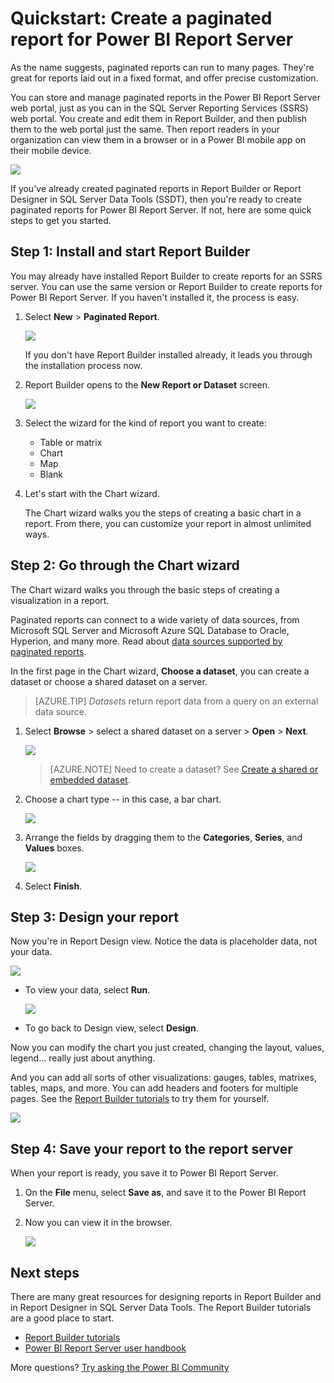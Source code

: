 <properties
    pageTitle="Quickstart: Create a paginated report for Power BI Report Server"
   description="Learn how to create a paginated report for Power BI Report Server in a few simple steps."
   services="powerbi"
   documentationCenter=""
   authors="maggiesMSFT"
   manager="erikre"
   backup=""
   editor=""
   tags=""
   qualityFocus="no"
   qualityDate=""/>
<tags
   ms.service="powerbi"
   ms.devlang="NA"
   ms.topic="article"
   ms.tgt_pltfrm="NA"
   ms.workload="powerbi"
   ms.date="05/15/2017"
   ms.author="maggies"/>

# Quickstart: Create a paginated report for Power BI Report Server

As the name suggests, paginated reports can run to many pages. They're great for reports laid out in a fixed format, and offer precise customization.

You can store and manage paginated reports in the Power BI Report Server web portal, just as you can in the SQL Server Reporting Services (SSRS) web portal. You create and edit them in Report Builder, and then publish them to the web portal just the same. Then report readers in your organization can view them in a browser or in a Power BI mobile app on their mobile device.

![](media/reportserver-quickstart-paginated-report/reportserver-paginated-report.png)

If you've already created paginated reports in Report Builder or Report Designer in SQL Server Data Tools (SSDT), then you're ready to create paginated reports for Power BI Report Server. If not, here are some quick steps to get you started.

## Step 1: Install and start Report Builder

You may already have installed Report Builder to create reports for an SSRS server. You can use the same version or Report Builder to create reports for Power BI Report Server. If you haven't installed it, the process is easy.

1. Select **New** > **Paginated Report**.

    ![](media/reportserver-quickstart-paginated-report/reportserver-new-paginated-report-menu.png)

    If you don't have Report Builder installed already, it leads you through the installation process now.

2. Report Builder opens to the **New Report or Dataset** screen.

    ![](media/reportserver-quickstart-paginated-report/reportserver-paginated-new-report-screen.png)

3. Select the wizard for the kind of report you want to create:

     - Table or matrix
     - Chart
     - Map
     - Blank

4. Let's start with the Chart wizard.

    The Chart wizard walks you the steps of creating a basic chart in a report. From there, you can customize your report in almost unlimited ways.

## Step 2: Go through the Chart wizard

The Chart wizard walks you through the basic steps of creating a visualization in a report.

Paginated reports can connect to a wide variety of data sources, from Microsoft SQL Server and Microsoft Azure SQL Database to Oracle, Hyperion, and many more. Read about [data sources supported by paginated reports](reportserver-connect-data-sources.md).

In the first page in the Chart wizard, **Choose a dataset**, you can create a dataset or choose a shared dataset on a server.

> [AZURE.TIP] *Datasets* return report data from a query on an external data source.

1. Select **Browse** > select a shared dataset on a server > **Open** > **Next**.

    ![](media/reportserver-quickstart-paginated-report/reportserver-paginated-choose-dataset.png)

     > [AZURE.NOTE] Need to create a dataset? See [Create a shared or embedded dataset](https://docs.microsoft.com/sql/reporting-services/report-data/create-a-shared-dataset-or-embedded-dataset-report-builder-and-ssrs).

2. Choose a chart type -- in this case, a bar chart.

    ![](media/reportserver-quickstart-paginated-report/reportserver-paginated-choose-chart-type.png)

3. Arrange the fields by dragging them to the **Categories**, **Series**, and **Values** boxes.

    ![](media/reportserver-quickstart-paginated-report/reportserver-paginated-arrange-fields.png)

4. Select **Finish**.

## Step 3: Design your report

Now you're in Report Design view. Notice the data is placeholder data, not your data.

![](media/reportserver-quickstart-paginated-report/reportserver-paginated-preview-report.png)

- To view your data, select **Run**.

     ![](media/reportserver-quickstart-paginated-report/reportserver-paginated-run-report.png)

- To go back to Design view, select **Design**.

Now you can modify the chart you just created, changing the layout, values, legend... really just about anything.

And you can add all sorts of other visualizations: gauges, tables, matrixes, tables, maps, and more. You can add headers and footers for multiple pages. See the [Report Builder tutorials](https://docs.microsoft.com/sql/reporting-services/report-builder-tutorials) to try them for yourself.

![](media/reportserver-quickstart-paginated-report/reportserver-paginated-finished-design-report.png)


## Step 4: Save your report to the report server

When your report is ready, you save it to Power BI Report Server.

1. On the **File** menu, select **Save as**, and save it to the Power BI Report Server. 

2. Now you can view it in the browser.

    ![](media/reportserver-quickstart-paginated-report/reportserver-paginated-report.png)

## Next steps

There are many great resources for designing reports in Report Builder and in Report Designer in SQL Server Data Tools. The Report Builder tutorials are a good place to start.

- [Report Builder tutorials](https://docs.microsoft.com/sql/reporting-services/report-builder-tutorials)
- [Power BI Report Server user handbook](reportserver-user-handbook-overview.md)  

More questions? [Try asking the Power BI Community](https://community.powerbi.com/)